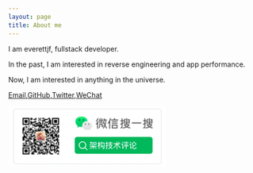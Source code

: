 ```yaml
---
layout: page
title: About me 
---
```


I am everettjf, fullstack developer.

In the past, I am interested in reverse engineering and app performance.

Now, I am interested in anything in the universe.

[Email](mailto:everettjf@live.com),[GitHub](https://github.com/everettjf),[Twitter](https://twitter.com/everettjf),[WeChat](/images/mywechat.jpg) 

![fun](/images/fun.png)
